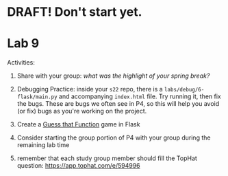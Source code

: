 # DRAFT!  Don't start yet.

# Lab 9

Activities:

1. Share with your group: *what was the highlight of your spring break?*

2. Debugging Practice: inside your `s22` repo, there is a `labs/debug/6-flask/main.py` and accompanying `index.html` file.  Try running it, then fix the bugs.  These are bugs we often see in P4, so this will help you avoid (or fix) bugs as you're working on the project.

3. Create a [Guess that Function](./flask-guess) game in Flask

4. Consider starting the group portion of P4 with your group during the remaining lab time

5. remember that each study group member should fill the TopHat question: https://app.tophat.com/e/594996
